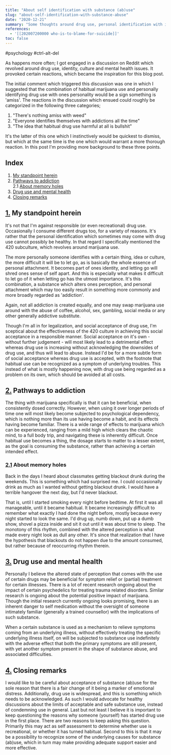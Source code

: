 ```yaml
---
title: "About self identification with substance (ab)use"
slug: "about-self-identification-with-substance-abuse"
date: "2020-12-21"
summary: "Some thoughts around drug use, personal identification with it, and its pathway to addiction"
references: 
  - '[[202007200000 who-is-to-blame-for-suicide]]'
toc: false
---
```


#psychology #ctrl-alt-del

As happens more often; I got engaged in a discussion on Reddit which revolved around drug use, identity, culture and mental health issues. It provoked certain reactions, which became the inspiration for this blog post.

The initial comment which triggered this discussion was one in which I suggested that the combination of habitual marijuana use and personally identifying drug use with ones personality would be a sign something is 'amiss'. The reactions in the discussion which ensued could roughly be categorized in the following three categories;

1. "There's nothing amiss with weed"
2. "Everyone identifies themselves with addictions all the time" 
3. "The idea that habitual drug use harmful at all is bullshit"

It's the latter of this one which I instinctively would be quickest to dismiss, but which at the same time is the one which would warrant a more thorough reaction. In this post I'm providing more background to these three points.


## Index
1. [My standpoint herein](#my_standpoint_herein)  
2. [Pathways to addiction](#pathways_to_addiction)  
  2.1 [About memory holes](#about_memory_holes)  
3. [Drug use and mental health](#drug_use_and_mental_health)  
4. [Closing remarks](#closing_remarks)  

## <a href="#my_standpoint_herein" id="my_standpoint_herein">1.</a> My standpoint herein
It's not that I'm against responsible (or even recreational) drug use. Occasionally I consume different drugs too, for a variety of reasons. It's rather that the personal identification which sometimes may come with drug use cannot possibly be healthy. In that regard I specifically mentioned the 420 subculture, which revolves around marijuana use.

The more personally someone identifies with a certain thing, idea or culture, the more difficult it will be to let go, as is basically the whole essence of personal attachment. It becomes part of ones identity, and letting go will shred ones sense of self apart. And this is especially what makes it difficult to let go of it when letting go has the utmost importance. It's this combination, a substance which alters ones perception, and personal attachment which may too easily result in something more commonly and more broadly regarded as 'addiction'.

Again, not all addiction is created equally, and one may swap marijuana use around with the abuse of coffee, alcohol, sex, gambling, social media or any other generally addictive substitute.

Though I'm all in for legalization, and social acceptance of drug use, I'm sceptical about the effectiveness of the 420 culture in achieving this social acceptance in a responsible manner. Social acceptance on it's own - without further judgement - will most likely lead to a detrimental effect whereas drug use is increasing without acknowledging the downsides of drug use, and thus will lead to abuse. Instead I'd be for a more subtle form of social acceptance whereas drug use is accepted, with the footnote that habitual use can be recognized as a symptom of underlying troubles. This instead of what is mostly happening now, with drug use being regarded as a problem on its own, which should be avoided at all costs.

## <a href="#pathways_to_addiction" id="pathways_to_addiction">2.</a> Pathways to addiction
The thing with marijuana specifically is that it can be beneficial, when consistently dosed correctly. However, when using it over longer periods of time one will most likely become subjected to psychological dependency, which is nothing more than its use having become a habit, and its effects having become familiar. There is a wide range of effects to marijuana which can be experienced, ranging from a mild high which clears the chaotic mind, to a full body trip, and navigating these is inherently difficult. Once habitual use becomes a thing, the dosage starts to matter to a lesser extent, as the goal is consuming the substance, rather than achieving a certain intended effect.

### <a href="#about_memory_holes" id="about_memory_holes">2.1</a> About memory holes
Back in the days I heard about classmates getting blackout drunk during the weekends. This is something which had surprised me. I could occasionally drink as much as I wanted without getting blackout drunk. I would have a terrible hangover the next day, but I'd never blackout.

That is, until I started smoking every night before bedtime. At first it was all manageable, until it became habitual. It became increasingly difficult to remember what exactly I had done the night before, mostly because every night started to look the same. I'd drug up, numb down, put up a dumb show, shovel a pizza inside and sit it out until it was about time to sleep. The monotony of this rhythm, combined with the altered perception is what made every night look as dull any other. It's since that realization that I have the hypothesis that blackouts do not happen due to the amount consumed, but rather because of reoccurring rhythm therein.

## <a href="#drug_use_and_mental_health" id="drug_use_and_mental_health">3.</a> Drug use and mental health
Personally I believe the altered state of perception that comes with the use of certain drugs may be beneficial for symptom relief or (partial) treatment for certain illnesses. There is a lot of recent research ongoing about the impact of certain psychedelics for treating trauma related disorders. Similar research is ongoing about the potential positive impact of marijuana. Though the initial research currently ongoing looks promising, there is an inherent danger to self medication without the oversight of someone intimately familiar (generally a trained counsellor) with the implications of such substance.

When a certain substance is used as a mechanism to relieve symptoms coming from an underlying illness, without effectively treating the specific underlying illness itself, on will be subjected to substance use indefinitely with the adverse effect that both the primary symptoms are still present, with yet another symptom present in the shape of substance abuse, and associated difficulties.

## <a href="#closing_remarks" id="closing_remarks">4.</a> Closing remarks
I would like to be careful about acceptance of substance (ab)use for the sole reason that there is a fair change of it being a marker of emotional distress. Additionally, drug use is widespread, and this is something which needs to be acknowledged. As such I would advocate for healthy discussions about the limits of acceptable and safe substance use, instead of condemning use in general. Last but not least I believe it is important to keep questioning the reasons why someone (yourself) has started drug use in the first place. There are two reasons to keep asking this question. Primarily this may act as self assessment to determine whether use is recreational, or whether it has turned habitual. Second to this is that it may be a possibility to recognize some of the underlying causes for substance (ab)use, which in turn may make providing adequate support easier and more effective.


